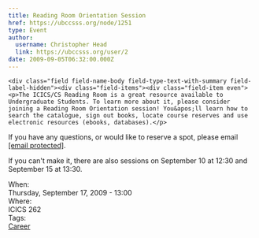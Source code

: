 ```yaml
---
title: Reading Room Orientation Session 
href: https://ubccsss.org/node/1251
type: Event
author:
  username: Christopher Head
  link: https://ubccsss.org/user/2
date: 2009-09-05T06:32:00.000Z
---
```



    <div class="field field-name-body field-type-text-with-summary field-label-hidden"><div class="field-items"><div class="field-item even"><p>The ICICS/CS Reading Room is a great resource available to Undergraduate Students. To learn more about it, please consider joining a Reading Room Orientation session! You&apos;ll learn how to search the catalogue, sign out books, locate course reserves and use electronic resources (ebooks, databases).</p>
<p>If you have any questions, or would like to reserve a spot, please email <a href="/cdn-cgi/l/email-protection#5022343e37223f3f3d1033237e2532337e3331"><span class="__cf_email__" data-cfemail="3a485e545d485555577a5949144f585914595b">[email&#xA0;protected]</span></a>.</p>
<p>If you can&apos;t make it, there are also sessions on September 10 at 12:30 and September 15 at 13:30.</p>
</div></div></div><div class="field field-name-field-dates field-type-datetime field-label-above"><div class="field-label">When:&#xA0;</div><div class="field-items"><div class="field-item even"><span class="date-display-single">Thursday, September 17, 2009 - 13:00</span></div></div></div><div class="field field-name-field-location field-type-text field-label-above"><div class="field-label">Where:&#xA0;</div><div class="field-items"><div class="field-item even">ICICS 262</div></div></div>    <footer>
    <div class="field field-name-field-tags field-type-taxonomy-term-reference field-label-above"><div class="field-label">Tags:&#xA0;</div><div class="field-items"><div class="field-item even"><a href="/career">Career</a></div></div></div>      </footer>
    